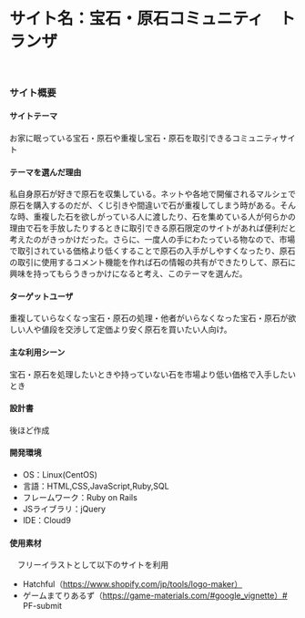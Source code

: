 # サイト名：宝石・原石コミュニティ　トランザ
​

### サイト概要



#### サイトテーマ
 お家に眠っている宝石・原石や重複し宝石・原石を取引できるコミュニティサイト
​


#### テーマを選んだ理由

 私自身原石が好きで原石を収集している。ネットや各地で開催されるマルシェで原石を購入するのだが、くじ引きや間違いで石が重複してしまう時がある。そんな時、重複した石を欲しがっている人に渡したり、石を集めている人が何らかの理由で石を手放したりするときに取引できる原石限定のサイトがあれば便利だと考えたのがきっかけだった。さらに、一度人の手にわたっている物なので、市場で取引されている価格より低くすることで原石の入手がしやすくなったり、原石の取引に使用するコメント機能を作れば石の情報の共有ができたりして、原石に興味を持ってもらうきっかけになると考え、このテーマを選んだ。
​

#### ターゲットユーザ

 重複していらなくなっ宝石・原石の処理・他者がいらなくなった宝石・原石が欲しい人や値段を交渉して定価より安く原石を買いたい人向け。
​

 #### 主な利用シーン

 宝石・原石を処理したいときや持っていない石を市場より低い価格で入手したいとき
​

#### 設計書

 後ほど作成
​

#### 開発環境
 
- OS：Linux(CentOS)
- 言語：HTML,CSS,JavaScript,Ruby,SQL
- フレームワーク：Ruby on Rails
- JSライブラリ：jQuery
- IDE：Cloud9
​

 #### 使用素材
 
　フリーイラストとして以下のサイトを利用
- Hatchful（https://www.shopify.com/jp/tools/logo-maker）
　　
- ゲームまてりあるず（https://game-materials.com/#google_vignette）# PF-submit